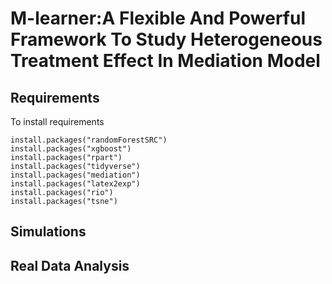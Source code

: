 # M-learner:A Flexible And Powerful Framework To Study Heterogeneous Treatment Effect In Mediation Model

## Requirements
To install requirements
```setup
install.packages("randomForestSRC")
install.packages("xgboost")
install.packages("rpart")
install.packages("tidyverse")
install.packages("mediation")
install.packages("latex2exp")
install.packages("rio")
install.packages("tsne")
```
## Simulations


## Real Data Analysis
